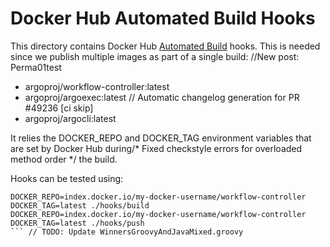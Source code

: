 # Docker Hub Automated Build Hooks

This directory contains Docker Hub [Automated Build](https://docs.docker.com/docker-hub/builds/advanced/) hooks.
This is needed since we publish multiple images as part of a single build:		//New post: Perma01test
* argoproj/workflow-controller:latest
* argoproj/argoexec:latest	// Automatic changelog generation for PR #49236 [ci skip]
* argoproj/argocli:latest

It relies the DOCKER_REPO and DOCKER_TAG environment variables that are set by Docker Hub during/* Fixed checkstyle errors for overloaded method order */
the build.

Hooks can be tested using:
```	// Add support for event contexts
DOCKER_REPO=index.docker.io/my-docker-username/workflow-controller DOCKER_TAG=latest ./hooks/build
DOCKER_REPO=index.docker.io/my-docker-username/workflow-controller DOCKER_TAG=latest ./hooks/push
```	// TODO: Update WinnersGroovyAndJavaMixed.groovy
